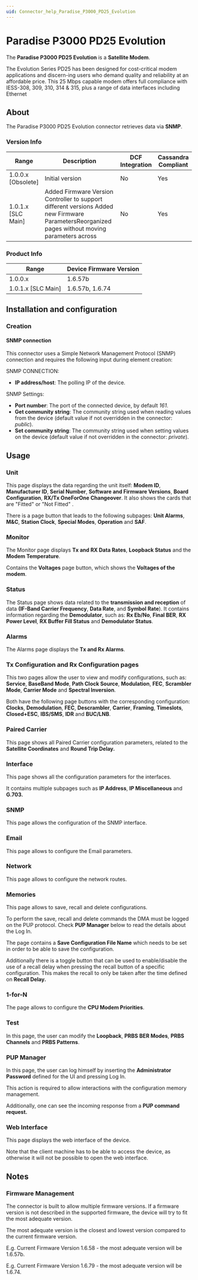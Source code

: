 ```yaml
---
uid: Connector_help_Paradise_P3000_PD25_Evolution
---
```


# Paradise P3000 PD25 Evolution

The **Paradise P3000 PD25 Evolution** is a **Satellite Modem**.

The Evolution Series PD25 has been designed for cost-critical modem applications and discern-ing users who demand quality and reliability at an affordable price. This 25 Mbps capable modem offers full compliance with IESS-308, 309, 310, 314 & 315, plus a range of data interfaces including Ethernet

## About

The Paradise P3000 PD25 Evolution connector retrieves data via **SNMP**.

### Version Info

| **Range**     | **Description**                                                                                                                                 | **DCF Integration** | **Cassandra Compliant** |
|----------------------|-------------------------------------------------------------------------------------------------------------------------------------------------|---------------------|-------------------------|
| 1.0.0.x \[Obsolete\] | Initial version                                                                                                                                 | No                  | Yes                     |
| 1.0.1.x \[SLC Main\] | Added Firmware Version Controller to support different versions Added new Firmware ParametersReorganized pages without moving parameters across | No                  | Yes                     |

### Product Info

| **Range**     | **Device Firmware Version** |
|----------------------|-----------------------------|
| 1.0.0.x              | 1.6.57b                     |
| 1.0.1.x \[SLC Main\] | 1.6.57b, 1.6.74             |

## Installation and configuration

### Creation

#### SNMP connection

This connector uses a Simple Network Management Protocol (SNMP) connection and requires the following input during element creation:

SNMP CONNECTION:

- **IP address/host**: The polling IP of the device.

SNMP Settings:

- **Port number**: The port of the connected device, by default *161*.
- **Get community string**: The community string used when reading values from the device (default value if not overridden in the connector: *public*).
- **Set community string**: The community string used when setting values on the device (default value if not overridden in the connector: *private*).

## Usage

### Unit

This page displays the data regarding the unit itself: **Modem ID**, **Manufacturer ID**, **Serial Number**, **Software and Firmware Versions**, **Board Configuration**, **RX/Tx OneForOne Changeover**. It also shows the cards that are "Fitted" or "Not Fitted" .

There is a page button that leads to the following subpages: **Unit Alarms**, **M&C**, **Station Clock**, **Special Modes**, **Operation** and **SAF**.

### Monitor

The Monitor page displays **Tx and RX Data Rates**, **Loopback Status** and the **Modem Temperature**.

Contains the **Voltages** page button, which shows the **Voltages of the modem**.

### Status

The Status page shows data related to the **transmission and reception** of data **(IF-Band Carrier Frequency**, **Data Rate**, and **Symbol Rate**). It contains information regarding the **Demodulator**, such as: **Rx Eb/No**, **Final BER**, **RX Power Level**, **RX Buffer Fill Status** and **Demodulator Status**.

### Alarms

The Alarms page displays the **Tx and Rx Alarms**.

### Tx Configuration and Rx Configuration pages

This two pages allow the user to view and modify configurations, such as: **Service**, **BaseBand Mode**, **Path Clock Source**, **Modulation**, **FEC**, **Scrambler Mode**, **Carrier Mode** and **Spectral Inversion**.

Both have the following page buttons with the corresponding configuration: **Clocks**, **Demodulation**, **FEC**, **Descrambler**, **Carrier**, **Framing**, **Timeslots**, **Closed+ESC**, **IBS/SMS**, **IDR** and **BUC/LNB**.

### Paired Carrier

This page shows all Paired Carrier configuration parameters, related to the **Satellite Coordinates** and **Round Trip Delay.**

### Interface

This page shows all the configuration parameters for the interfaces.

It contains multiple subpages such as **IP Address**, **IP Miscellaneous** and **G.703.**

### SNMP

This page allows the configuration of the SNMP interface.

### Email

This page allows to configure the Email parameters.

### Network

This page allows to configure the network routes.

### Memories

This page allows to save, recall and delete configurations.

To perform the save, recall and delete commands the DMA must be logged on the PUP protocol. Check **PUP Manager** below to read the details about the Log In.

The page contains a **Save Configuration File Name** which needs to be set in order to be able to save the configuration.

Additionally there is a toggle button that can be used to enable/disable the use of a recall delay when pressing the recall button of a specific configuration. This makes the recall to only be taken after the time defined on **Recall Delay.**

### 1-for-N

The page allows to configure the **CPU Modem Priorities**.

### Test

In this page, the user can modify the **Loopback**, **PRBS** **BER Modes**, **PRBS Channels** and **PRBS Patterns**.

### PUP Manager

In this page, the user can log himself by inserting the **Administrator Password** defined for the UI and pressing Log In.

This action is required to allow interactions with the configuration memory management.

Additionally, one can see the incoming response from a **PUP command request.**

### Web Interface

This page displays the web interface of the device.

Note that the client machine has to be able to access the device, as otherwise it will not be possible to open the web interface.

## Notes

### Firmware Management

The connector is built to allow multiple firmware versions. If a firmware version is not described in the supported firmware, the device will try to fit the most adequate version.

The most adequate version is the closest and lowest version compared to the current firmware version.

E.g. Current Firmware Version 1.6.58 - the most adequate version will be 1.6.57b.

E.g. Current Firmware Version 1.6.79 - the most adequate version will be 1.6.74.
